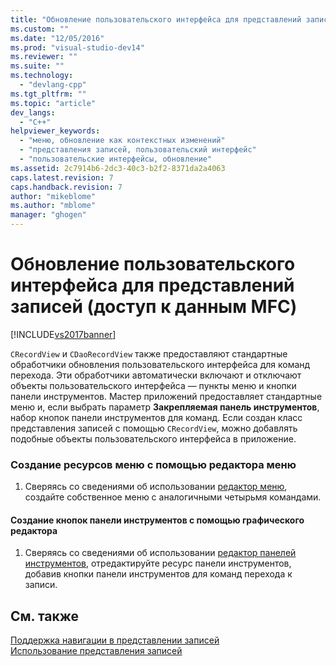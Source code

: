 ```yaml
---
title: "Обновление пользовательского интерфейса для представлений записей (доступ к данным MFC) | Microsoft Docs"
ms.custom: ""
ms.date: "12/05/2016"
ms.prod: "visual-studio-dev14"
ms.reviewer: ""
ms.suite: ""
ms.technology: 
  - "devlang-cpp"
ms.tgt_pltfrm: ""
ms.topic: "article"
dev_langs: 
  - "C++"
helpviewer_keywords: 
  - "меню, обновление как контекстных изменений"
  - "представления записей, пользовательский интерфейс"
  - "пользовательские интерфейсы, обновление"
ms.assetid: 2c7914b6-2dc3-40c3-b2f2-8371da2a4063
caps.latest.revision: 7
caps.handback.revision: 7
author: "mikeblome"
ms.author: "mblome"
manager: "ghogen"
---
```

# Обновление пользовательского интерфейса для представлений записей (доступ к данным MFC)
[!INCLUDE[vs2017banner](../assembler/inline/includes/vs2017banner.md)]

`CRecordView` и `CDaoRecordView` также предоставляют стандартные обработчики обновления пользовательского интерфейса для команд перехода.  Эти обработчики автоматически включают и отключают объекты пользовательского интерфейса — пункты меню и кнопки панели инструментов.  Мастер приложений предоставляет стандартные меню и, если выбрать параметр **Закрепляемая панель инструментов**, набор кнопок панели инструментов для команд.  Если создан класс представления записей с помощью `CRecordView`, можно добавлять подобные объекты пользовательского интерфейса в приложение.  
  
### Создание ресурсов меню с помощью редактора меню  
  
1.  Сверяясь со сведениями об использовании [редактор меню](../Topic/Menu%20Editor.md), создайте собственное меню с аналогичными четырьмя командами.  
  
#### Создание кнопок панели инструментов с помощью графического редактора  
  
1.  Сверяясь со сведениями об использовании [редактор панелей инструментов](../mfc/toolbar-editor.md), отредактируйте ресурс панели инструментов, добавив кнопки панели инструментов для команд перехода к записи.  
  
## См. также  
 [Поддержка навигации в представлении записей](../Topic/Supporting%20Navigation%20in%20a%20Record%20View%20%20\(MFC%20Data%20Access\).md)   
 [Использование представления записей](../data/using-a-record-view-mfc-data-access.md)